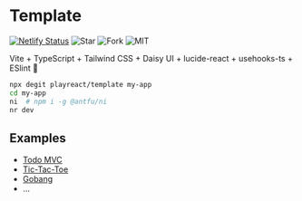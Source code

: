 # Template

[![Netlify Status](https://api.netlify.com/api/v1/badges/c3e9a52c-b179-4886-869b-e70ca90767a5/deploy-status)](https://app.netlify.com/sites/playreact-template/deploys)
![Star](https://img.shields.io/github/stars/playreact/template?style=flat)
![Fork](https://img.shields.io/github/forks/playreact/template?style=flat)
![MIT](https://img.shields.io/github/license/playreact/template?style=flat)

Vite + TypeScript + Tailwind CSS + Daisy UI + lucide-react + usehooks-ts + ESlint 🤏

```sh
npx degit playreact/template my-app
cd my-app
ni  # npm i -g @antfu/ni
nr dev
```

## Examples

- [Todo MVC](https://github.com/playreact/todomvc)
- [Tic-Tac-Toe](https://github.com/playreact/tic-tac-toe) 
- [Gobang](https://github.com/playreact/gobang)
- ...
